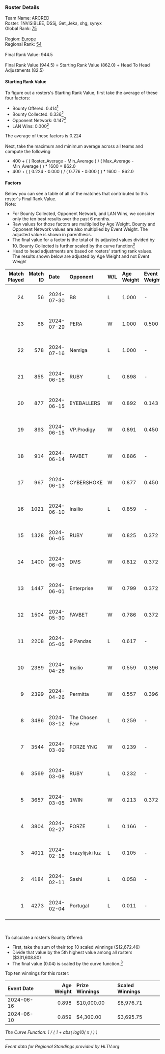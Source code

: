 ### Roster Details<br />
Team Name: ARCRED<br />
Roster: 1NVISIBLEE, DSSj, Get_Jeka, shg, synyx<br />
Global Rank: [75](../standings_global.md)<br />
<br />
Region: [Europe]( ../standings_europe.md)<br />
Regional Rank: [54]( ../standings_europe.md)<br />
<br />
Final Rank Value:  944.5<br />
<br />
Final Rank Value (944.5) = Starting Rank Value (862.0) + Head To Head Adjustments (82.5)<br />

#### Starting Rank Value<br />
To figure out a rosters's Starting Rank Value, first take the average of these four factors:<br />
- Bounty Offered: 0.414[<sup>1</sup>](#table2)
- Bounty Collected: 0.336[<sup>2</sup>](#table1)
- Opponent Network: 0.147[<sup>2</sup>](#table1)
- LAN Wins: 0.000[<sup>2</sup>](#table1)

The average of these factors is 0.224<br />
<br />
Next, take the maximum and minimum average across all teams and compute the following:<br />
- 400 + ( ( Roster_Average - Min_Average ) / ( Max_Average - Min_Average ) ) * 1600 = 862.0
- 400 + ( ( 0.224 - 0.000 ) / ( 0.776 - 0.000 ) ) * 1600 = 862.0


#### Factors<br />
Below you can see a table of all of the matches that contributed to this roster's Final Rank Value.<br />
Note:<br />

- For Bounty Collected, Opponent Network, and LAN Wins, we consider only the ten best results over the past 6 months.
- Raw values for those factors are multiplied by Age Weight. Bounty and Opponent Network values are also multiplied by Event Weight. The adjusted value is shown in parenthesis.
- The final value for a factor is the total of its adjusted values divided by 10. Bounty Collected is further scaled by the curve function[<sup>3</sup>](#curveFunction)
- Head to head adjustments are based on rosters' starting rank values. The results shown below are adjusted by Age Weight and not Event Weight
<span id="table1"></span><br />


| Match Played | Match ID | Date       | Opponent        | W/L | Age Weight | Event Weight | Bounty Collected | Opponent Network | LAN Wins  | H2H Adj. | Roster                                 |
| -: | -: | :- | :- | :- | :- | :- | :- | :- | :- | -: | :- |
|           24 |       56 | 2024-07-30 | B8              | L   | 1.000      | -            | -                | -                | -         |    -7.42 | 1NVISIBLEE, DSSj, Get_Jeka, shg, synyx |
|           23 |       88 | 2024-07-29 | PERA            | W   | 1.000      | 0.500        | 0.048 (0.024)    | 0.452 (0.226)    | 0 (0.000) |    16.68 | 1NVISIBLEE, DSSj, Get_Jeka, shg, synyx |
|           22 |      578 | 2024-07-16 | Nemiga          | L   | 1.000      | -            | -                | -                | -         |    -6.44 | 1NVISIBLEE, DSSj, Get_Jeka, shg, synyx |
|           21 |      855 | 2024-06-16 | RUBY            | L   | 0.898      | -            | -                | -                | -         |   -16.28 | 1NVISIBLEE, DSSj, Get_Jeka, shg, synyx |
|           20 |      877 | 2024-06-15 | EYEBALLERS      | W   | 0.892      | 0.143        | -                | 0.513 (0.065)    | 0 (0.000) |    11.66 | 1NVISIBLEE, DSSj, Get_Jeka, shg, synyx |
|           19 |      893 | 2024-06-15 | VP.Prodigy      | W   | 0.891      | 0.450        | 0.026 (0.010)    | 0.406 (0.163)    | 0 (0.000) |    12.50 | 1NVISIBLEE, DSSj, Get_Jeka, shg, synyx |
|           18 |      914 | 2024-06-14 | FAVBET          | W   | 0.886      | -            | -                | -                | 0 (0.000) |    10.73 | 1NVISIBLEE, DSSj, Get_Jeka, shg, synyx |
|           17 |      967 | 2024-06-13 | CYBERSHOKE      | W   | 0.877      | 0.450        | 0.039 (0.016)    | 0.347 (0.137)    | 0 (0.000) |    12.85 | 1NVISIBLEE, DSSj, Get_Jeka, shg, synyx |
|           16 |     1021 | 2024-06-10 | Insilio         | L   | 0.859      | -            | -                | -                | -         |   -10.91 | 1NVISIBLEE, DSSj, Get_Jeka, shg, synyx |
|           15 |     1328 | 2024-06-05 | RUBY            | W   | 0.825      | 0.372        | 0.096 (0.029)    | 0.506 (0.156)    | 0 (0.000) |    13.72 | 1NVISIBLEE, DSSj, Get_Jeka, shg, synyx |
|           14 |     1400 | 2024-06-03 | DMS             | W   | 0.812      | 0.372        | 0.003 (0.001)    | 0.447 (0.135)    | 0 (0.000) |    16.13 | 1NVISIBLEE, DSSj, Get_Jeka, shg, synyx |
|           13 |     1447 | 2024-06-01 | Enterprise      | W   | 0.799      | 0.372        | 0.040 (0.012)    | 0.622 (0.185)    | 0 (0.000) |    13.82 | 1NVISIBLEE, DSSj, Get_Jeka, shg, synyx |
|           12 |     1504 | 2024-05-30 | FAVBET          | W   | 0.786      | 0.372        | 0.003 (0.001)    | 0.344 (0.101)    | 0 (0.000) |     9.90 | 1NVISIBLEE, DSSj, Get_Jeka, shg, synyx |
|           11 |     2208 | 2024-05-05 | 9 Pandas        | L   | 0.617      | -            | -                | -                | -         |    -6.36 | 1NVISIBLEE, DSSj, Get_Jeka, shg, synyx |
|           10 |     2389 | 2024-04-26 | Insilio         | W   | 0.559      | 0.396        | 0.023 (0.005)    | 0.554 (0.123)    | 0 (0.000) |    10.38 | 1NVISIBLEE, DSSj, Get_Jeka, shg, synyx |
|            9 |     2399 | 2024-04-26 | Permitta        | W   | 0.557      | 0.396        | 0.024 (0.005)    | 0.799 (0.176)    | -         |    10.95 | 1NVISIBLEE, DSSj, Get_Jeka, shg, synyx |
|            8 |     3486 | 2024-03-12 | The Chosen Few  | L   | 0.259      | -            | -                | -                | -         |    -5.91 | 1NVISIBLEE, DSSj, Get_Jeka, shg, synyx |
|            7 |     3544 | 2024-03-09 | FORZE YNG       | W   | 0.239      | -            | -                | -                | -         |     0.54 | 1NVISIBLEE, DSSj, Get_Jeka, shg, synyx |
|            6 |     3569 | 2024-03-08 | RUBY            | L   | 0.232      | -            | -                | -                | -         |    -2.89 | 1NVISIBLEE, DSSj, Get_Jeka, shg, synyx |
|            5 |     3657 | 2024-03-05 | 1WIN            | W   | 0.213      | 0.372        | 0.027 (0.002)    | -                | -         |     3.68 | 1NVISIBLEE, DSSj, Get_Jeka, shg, synyx |
|            4 |     3804 | 2024-02-27 | FORZE           | L   | 0.166      | -            | -                | -                | -         |    -2.33 | 1NVISIBLEE, DSSj, Get_Jeka, shg, synyx |
|            3 |     4011 | 2024-02-18 | brazylijski luz | L   | 0.105      | -            | -                | -                | -         |    -1.95 | 1NVISIBLEE, DSSj, Get_Jeka, shg, synyx |
|            2 |     4184 | 2024-02-11 | Sashi           | L   | 0.058      | -            | -                | -                | -         |    -0.27 | 1NVISIBLEE, DSSj, Get_Jeka, shg, synyx |
|            1 |     4273 | 2024-02-04 | Portugal        | L   | 0.011      | -            | -                | -                | -         |    -0.25 | 1NVISIBLEE, DSSj, Get_Jeka, shg, synyx |

<br />
<span id="table2"></span><br />
To calculate a roster's Bounty Offered:<br />

- First, take the sum of their top 10 scaled winnings ($12,672.46)
- Divide that value by the 5th highest value among all rosters ($331,608.80)
- The final value (0.04) is scaled by the curve function.[<sup>3</sup>](#curveFunction)

Top ten winnings for this roster:<br />

| Event Date | Age Weight | Prize Winnings | Scaled Winnings |
| :- | -: | :- | :- |
| 2024-06-16 |      0.898 | $10,000.00     | $8,976.71       |
| 2024-06-10 |      0.859 | $4,300.00      | $3,695.75       |


<span id="curveFunction"></span>_The Curve Function: 1 / ( 1 + abs( log10( x ) ) )_<br />

---
_Event data for Regional Standings provided by HLTV.org_<br />
